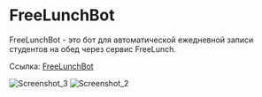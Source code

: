 # FreeLunchBot

FreeLunchBot - это бот для автоматической ежедневной записи студентов на обед через сервис FreeLunch.

Ссылка: [FreeLunchBot](https://freelunchbot.herokuapp.com/)

![Screenshot_3](https://user-images.githubusercontent.com/65707285/152652383-5956af71-a4b2-4d17-8187-76eb5471b275.jpg)
![Screenshot_2](https://user-images.githubusercontent.com/65707285/152652381-ed1064ee-3c82-4f3d-9003-10306c18cd7e.jpg)
